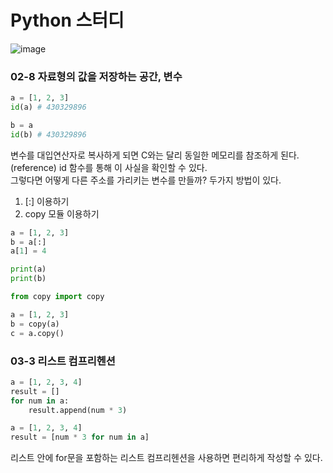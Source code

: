 # Python 스터디
![image](https://github.com/ppparkta/my-python/assets/86940801/e7af9705-3e6c-4161-9328-3a4a51bd1659)

### 02-8 자료형의 값을 저장하는 공간, 변수
```python
a = [1, 2, 3]
id(a) # 430329896

b = a
id(b) # 430329896
```
변수를 대입연산자로 복사하게 되면 C와는 달리 동일한 메모리를 참조하게 된다. (reference) id 함수를 통해 이 사실을 확인할 수 있다.<br>
그렇다면 어떻게 다른 주소를 가리키는 변수를 만들까? 두가지 방법이 있다.
1. [:] 이용하기 
2. copy 모듈 이용하기
```python
a = [1, 2, 3]
b = a[:]
a[1] = 4

print(a)
print(b)
```
```python
from copy import copy

a = [1, 2, 3]
b = copy(a)
c = a.copy()
```

### 03-3 리스트 컴프리헨션
```python
a = [1, 2, 3, 4]
result = []
for num in a:
	result.append(num * 3)
```
```python
a = [1, 2, 3, 4]
result = [num * 3 for num in a]
```
리스트 안에 for문을 포함하는 리스트 컴프리헨션을 사용하면 편리하게 작성할 수 있다.